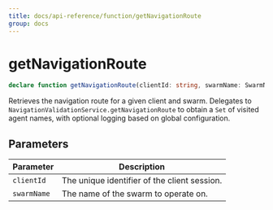 ```yaml
---
title: docs/api-reference/function/getNavigationRoute
group: docs
---
```


# getNavigationRoute

```ts
declare function getNavigationRoute(clientId: string, swarmName: SwarmName): Set<string>;
```

Retrieves the navigation route for a given client and swarm.
Delegates to `NavigationValidationService.getNavigationRoute` to obtain a `Set` of visited agent names,
with optional logging based on global configuration.

## Parameters

| Parameter | Description |
|-----------|-------------|
| `clientId` | The unique identifier of the client session. |
| `swarmName` | The name of the swarm to operate on. |
